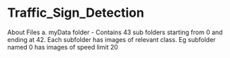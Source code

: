 # Traffic_Sign_Detection

About Files
a. myData folder - Contains 43 sub folders starting from 0 and ending at 42. Each subfolder has images of relevant class. Eg subfolder named 0 has images of speed limit 20
